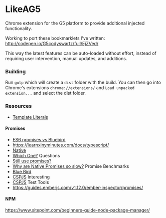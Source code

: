 # LikeAG5
Chrome extension for the G5 platform to provide additional injected functionality.

Working to port these bookmarklets I've written: http://codepen.io/G5codyswartz/full/EjZVed/

This way the latest features can be auto-loaded without effort, instead of requiring user intervention, manual updates, and additions.

### Building
Run `gulp` which will create a `dist` folder with the build. 
You can then go into Chrome's extensions `chrome://extensions/` 
and `Load unpacked extension...` and select the dist folder. 

### Resources
- [Template Literals](https://developer.mozilla.org/en-US/docs/Web/JavaScript/Reference/Template_literals)

#### Promises

- [ES6 promises vs Bluebird](https://medium.com/@mlee277/es6-promises-vs-bluebird-7f6ef5f5362a#.7qyrw33qk)
- https://learnxinyminutes.com/docs/typescript/
- [Native](https://developer.mozilla.org/en-US/docs/Web/JavaScript/Reference/Global_Objects/Promise)
- [Which One?](https://www.reddit.com/r/javascript/comments/35l3z4/best_promise_library_q_vs_bluebird_vs_jquerys/)
Questions
- [Still use promises?](http://stackoverflow.com/questions/34960886/are-there-still-reasons-to-use-promise-libraries-like-q-or-bluebird-now-that-we)
- [Why are Native Promises so slow?](http://programmers.stackexchange.com/questions/278778/why-are-native-es6-promises-slower-and-more-memory-intensive-than-bluebird)
Promise Benchmarks
- [Blue Bird](https://github.com/petkaantonov/bluebird/tree/master/benchmark)
- [CSPJS](https://github.com/srikumarks/cspjs#performance)
Interesting
- [CSPJS](https://github.com/srikumarks/cspjs)
Test Tools
- https://guides.emberjs.com/v1.12.0/ember-inspector/promises/

#### NPM
https://www.sitepoint.com/beginners-guide-node-package-manager/